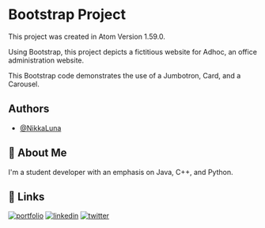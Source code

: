 # Bootstrap Project

This project was created in Atom Version 1.59.0.

Using Bootstrap, this project depicts a fictitious website for Adhoc, an office administration website. 
 
This Bootstrap code demonstrates the use of a Jumbotron, Card, and a Carousel.  





## Authors

- [@NikkaLuna](https://github.com/NikkaLuna)


## 🚀 About Me
I'm a student developer with an emphasis on Java, C++, and Python.  


## 🔗 Links
[![portfolio](https://img.shields.io/badge/my_portfolio-000?style=for-the-badge&logo=ko-fi&logoColor=white)](https://andreachristinehayes.wixsite.com/andreahayesart/)
[![linkedin](https://img.shields.io/badge/linkedin-0A66C2?style=for-the-badge&logo=linkedin&logoColor=white)](https://www.linkedin.com/in/andrea-hayes-msml/)
[![twitter](https://img.shields.io/badge/twitter-1DA1F2?style=for-the-badge&logo=twitter&logoColor=white)](https://twitter.com/AHayes_Ninja_)

